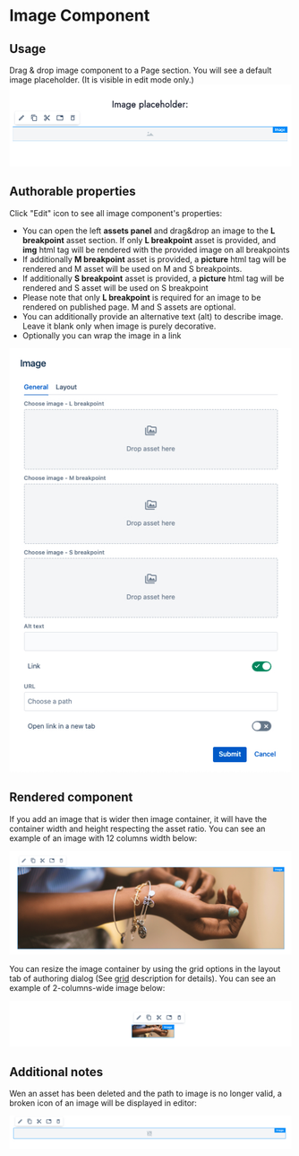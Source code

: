 # Image Component

## Usage
Drag & drop image component to a Page section. You will see a default image placeholder. (It is visible in edit mode only.)
![Image placeholder](placeholder.jpg "Image placeholder in edit mode")

## Authorable properties
Click "Edit" icon to see all image component's properties:

- You can open the left **assets panel** and drag&drop an image to the **L breakpoint** asset section. If only **L breakpoint** asset is provided, and __img__ html tag will be rendered with the provided image on all breakpoints
- If additionally **M breakpoint** asset is provided, a __picture__ html tag will be rendered and M asset will be used on M and S breakpoints.
- If additionally **S breakpoint** asset is provided, a __picture__ html tag will be rendered and S asset will be used on S breakpoint
- Please note that only **L breakpoint** is required for an image to be rendered on published page. M and S assets are optional.
- You can additionally provide an alternative text (alt) to describe image. Leave it blank only when image is purely decorative.
- Optionally you can wrap the image in a link

<p align="center" width="100%">
    <img src="./dialog.jpg" alt="Image dialog">
</p>

## Rendered component
If you add an image that is wider then image container, it will have the container width and height respecting the asset ratio. You can see an example of an image with 12 columns width below:

<p align="center" width="100%">
    <img src="./12-col-img.jpg" alt="Image: 12 cols example">
</p>

You can resize the image container by using the grid options in the layout tab of authoring dialog (See [grid](../grid) description for details).
You can see an example of 2-columns-wide image below:

<p align="center" width="100%">
    <img src="./2-col-img.jpg" alt="Image: 2 cols example">
</p>

## Additional notes
Wen an asset has been deleted and the path to image is no longer valid, a broken icon of an image will be displayed in editor:

<p align="center" width="100%">
    <img src="./broken-path.jpg" alt="Broken path icon">
</p>